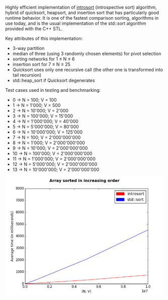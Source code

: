Highly efficient implementation of [introsort](https://en.wikipedia.org/wiki/Introsort) (introspective sort) algorithm, hybrid of quicksort, heapsort, and insertion sort that has particularly good runtime behavior.  It is one of the fastest comparison sorting, algorithms in use today, and is the usual implementation of the std::sort algorithm provided with the C++ STL.

Key attributes of this implementation:
* 3-way partition 
* median of three (using 3 randomly chosen elements) for pivot selection
* sorting networks for 1 &le; N &le; 6
* insertion sort for 7 &le; N &le; 25
* Quicksort uses only one recursive call (the other one is transformed into tail recursion)
* std::heap_sort if Quicksort degenerates


Test cases used in testing and benchmarking:
 *  0 -> N = 100;          V = 100
 *  1 -> N = 1'000;        V = 500
 *  2 -> N = 10'000;       V = 2'000
 *  3 -> N = 100'000;      V = 15'000
 *  4 -> N = 1'000'000;    V = 40'000
 *  5 -> N = 5'000'000;    V = 80'000
 *  6 -> N = 10'000'000;   V = 125'000
 *  7 -> N = 100;          V = 2'000'000'000
 *  8 -> N = 1'000;        V = 2'000'000'000
 *  9 -> N = 10'000;       V = 2'000'000'000
 * 10 -> N = 100'000;      V = 2'000'000'000
 * 11 -> N = 1'000'000;    V = 2'000'000'000
 * 12 -> N = 5'000'000;   V = 2'000'000'000
 * 13 -> N = 10'000'000;  V = 2'000'000'000

![](https://github.com/AlexandruValeanu/Algorithms-and-Data-Structures/blob/master/Introsort/charts/figure_1.png)
